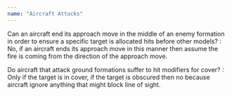 ```yaml
---
name: "Aircraft Attacks"
---
```

Can an aircraft end its approach move in the middle of an enemy formation in order to ensure a specific target is allocated hits before other models?
: No, if an aircraft ends its approach move in this manner then assume the fire is coming from the direction of the approach move.

Do aircraft that attack ground formations suffer to hit modifiers for cover?
: Only if the target is in cover, if the target is obscured then no because aircraft ignore anything that might block line of sight.